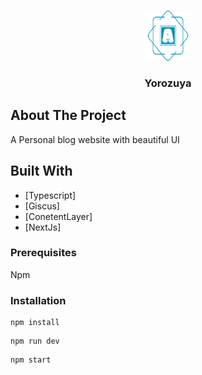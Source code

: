 <br/>
<p align="center">
  <a href="https://github.com/Ari1009/Yorozuya">
    <img src="public/ele.png" alt="Logo" width="80" height="80">
  </a>

  <h3 align="center">Yorozuya</h3>

</p>



## About The Project


A Personal blog website with beautiful UI

## Built With



* [Typescript]
* [Giscus]
* [ConetentLayer]
* [NextJs]



### Prerequisites

Npm

### Installation

```
npm install
```
```
npm run dev
```
```
npm start
```

